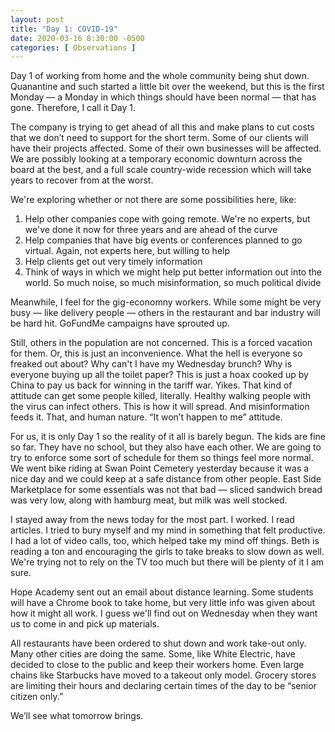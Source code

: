 ```yaml
---
layout: post
title: "Day 1: COVID-19"
date: 2020-03-16 8:30:00 -0500
categories: [ Observations ]
---
```


Day 1 of working from home and the whole community being shut down. Quanantine and such started a little bit over the weekend, but this is the first Monday — a Monday in which things should have been normal — that has gone. Therefore, I call it Day 1. 

The company is trying to get ahead of all this and make plans to cut costs that we don’t need to support for the short term. Some of our clients will have their projects affected. Some of their own businesses will be affected. We are possibly looking at a temporary economic downturn across the board at the best, and a full scale country-wide recession which will take years to recover from at the worst. 

We're exploring whether or not there are some possibilities here, like: 
1. Help other companies cope with going remote. We're no experts, but we've done it now for three years and are ahead of the curve
1. Help companies that have big events or conferences planned to go virtual. Again, not experts here, but willing to help
1. Help clients get out very timely information
1. Think of ways in which we might help put better information out into the world. So much noise, so much misinformation, so much political divide 

Meanwhile, I feel for the gig-economny workers. While some might be very busy — like delivery people — others in the restaurant and bar industry will be hard hit. GoFundMe campaigns have sprouted up. 

Still, others in the population are not concerned. This is a forced vacation for them. Or, this is just an inconvenience. What the hell is everyone so freaked out about? Why can't I have my Wednesday brunch? Why is everyone buying up all the toilet paper? This is just a hoax cooked up by China to pay us back for winning in the tariff war. Yikes. That kind of attitude can get some people killed, literally. Healthy walking people with the virus can infect others. This is how it will spread. And misinformation feeds it. That, and human nature. “It won’t happen to me” attitude. 

For us, it is only Day 1 so the reality of it all is barely begun. The kids are fine so far. They have no school, but they also have each other. We are going to try to enforce some sort of schedule for them so things feel more normal. We went bike riding at Swan Point Cemetery yesterday because it was a nice day and we could keep at a safe distance from other people. East Side Marketplace for some essentials was not that bad — sliced sandwich bread was very low, along with hamburg meat, but milk was well stocked. 

I stayed away from the news today for the most part. I worked. I read articles. I tried to bury myself and my mind in something that felt productive. I had a lot of video calls, too, which helped take my mind off things. Beth is reading a ton and encouraging the girls to take breaks to slow down as well. We're trying not to rely on the TV too much but there will be plenty of it I am sure. 

Hope Academy sent out an email about distance learning. Some students will have a Chrome book to take home, but very little info was given about how it might all work. I guess we'll find out on Wednesday when they want us to come in and pick up materials. 

All restaurants have been ordered to shut down and work take-out only. Many other cities are doing the same. Some, like White Electric, have decided to close to the public and keep their workers home. Even large chains like Starbucks have moved to a takeout only model. Grocery stores are limiting their hours and declaring certain times of the day to be “senior citizen only.”

We’ll see what tomorrow brings. 
